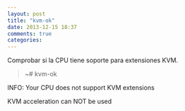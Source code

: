 ```yaml
---
layout: post
title: "kvm-ok"
date: 2013-12-15 18:37
comments: true
categories: 
---
```

Comprobar si la CPU  tiene soporte para extensiones KVM.

>~# kvm-ok

INFO: Your CPU does not support KVM extensions

KVM acceleration can NOT be used

